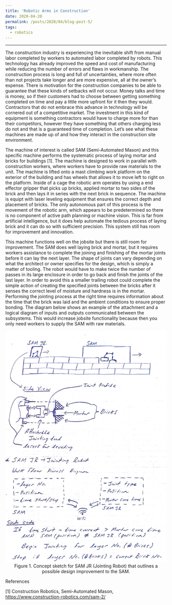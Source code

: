 ```yaml
---
title: 'Robotic Arms in Construction'
date: 2020-04-20
permalink: /posts/2020/04/blog-post-5/
tags:
  - robotics
---
```


------

The construction industry is experiencing the inevitable shift from manual labor completed by workers to automated labor completed by robots. This technology has already improved the speed and cost of manufacturing while reducing the number of errors and flaws in workmanship. The construction process is long and full of uncertainties, where more often than not projects take longer and are more expensive, all at the owner’s expense. There is motivation for the construction companies to be able to guarantee that these kinds of setbacks will not occur. Money talks and time is money, so if their customers had to choose between getting something completed on time and pay a little more upfront for it then they would. Contractors that do not embrace this advance in technology will be cornered out of a competitive market. The investment in this kind of equipment is something contractors would have to charge more for than their competitors, however they have something that others charging less do not and that is a guaranteed time of completion. Let’s see what these machines are made up of and how they interact in the construction site environment.

The machine of interest is called SAM (Semi-Automated Mason) and this specific machine performs the systematic process of laying mortar and bricks for buildings [1]. The machine is designed to work in parallel with construction workers, where workers have to provide raw materials to the unit. The machine is lifted onto a mast climbing work platform on the exterior of the building and has wheels that allows it to move left to right on the platform. Inside of a cage the robotic arm operates by using a end effector gripper that picks up bricks, applied mortar to two sides of the brick and then lays it in series with the next brick in sequence. The machine is equipt with laser leveling equipment that ensures the correct depth and placement of bricks. The only autonomous part of this process is the movement of the robotic arm, which appears to be predetermined so there is no component of active path planning or machine vision. This is far from artificial intelligence, but it does help automate the tedious process of laying brick and it can do so with sufficient precision. This system still has room for improvement and innovation. 

This machine functions well on the jobsite but there is still room for improvement. The SAM does well laying brick and mortar, but it requires workers assistance to complete the joining and finishing of the mortar joints before it can lay the next layer. The shape of joints can vary depending on what the architect or owner specifies for the design, which is simply a matter of tooling. The robot would have to make twice the number of passes in its large enclosure in order to go back and finish the joints of the last layer. In order to avoid this a smaller trailing robot could complete the simple action of creating the specified joints between the bricks after it senses the correct level of moisture and hardness is in the mortar. Performing the jointing process at the right time requires information about the time that the brick was laid and the ambient conditions to ensure proper bonding. The diagram below shows an example of the attachment and a logical diagram of inputs and outputs communicated between the subsystems. This would increase jobsite functionality because then you only need workers to supply the SAM with raw materials.

<p align="center">
<img src='/images/mechatronic_system_concept.png'>
<br>
Figure 1. Concept sketch for SAM JR (Jointing Robot) that outlines a possible design improvement to the SAM. 
</p>

References

[1] Construction Robotics, Semi-Automated Mason, https://www.construction-robotics.com/sam-2/